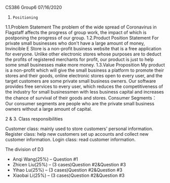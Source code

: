 
CS386
Group6
07/16/2020
1.     Positioning
1.1.Problem Statement
The problem of the wide spread of Coronavirus in Flagstaff affects the progress of group work, the impact of which is postponing the progress of our group.
1.2.Product Position Statement
For private small businesses who don't have a large amount of money, Invincible E Store is a non-profit business website that is a free application for everyone. Unlike other electronic stores whose purposes are to deduct the profits of registered merchants for profit, our product is just to help some small businesses make more money.
1.3.Value Proposition
My product is a non-profit which will give the small business a platform to promote their stores and their goods, online electronic stores open to every user, and the target customers are some private small business owners. Our software provides free services to every user, which reduces the competitiveness of the industry for small businessmen with less business capital and increases the chance of survival of their goods and stores.
Consumer Segments：
Our consumer segments are people who are the private small business owners without a large amount of capital.



2 & 3. Class responsibilities 

Customer class: mainly used to store customers' personal information.
Register class: help new customers set up accounts and collect new customer information.
Login class: read customer information.


The division of D3
- Anqi Wang(25%) – Question #1
- Zhicen Liu(25%) – (3 cases)Question #2&Question #3
- Yihao Lu(25%) – (3 cases)Question #2&Question #3
- Xiaobai Li(25%) – (3 cases)Question #2&Question #3


